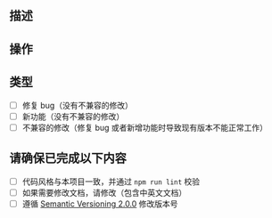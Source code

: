 <!-- 本页注释可任意删除 -->

## 描述
<!-- 描述一下做了什么，比如修复了xxx，添加了xxx -->

## 操作
<!-- 比如关闭 issue：close #1 或 fix #11 等 -->

## 类型
<!-- 请选择以下一种 -->

- [ ] 修复 bug（没有不兼容的修改）
- [ ] 新功能（没有不兼容的修改）
- [ ] 不兼容的修改（修复 bug 或者新增功能时导致现有版本不能正常工作）

## 请确保已完成以下内容

- [ ] 代码风格与本项目一致，并通过 `npm run lint` 校验
- [ ] 如果需要修改文档，请修改（包含中英文文档）
- [ ] 遵循 [Semantic Versioning 2.0.0](https://semver.org/) 修改版本号
